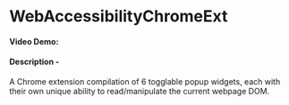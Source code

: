 # WebAccessibilityChromeExt

#### Video Demo:

#### Description -

A Chrome extension compilation of 6 togglable popup widgets, each with their own unique ability to read/manipulate the current webpage DOM.
